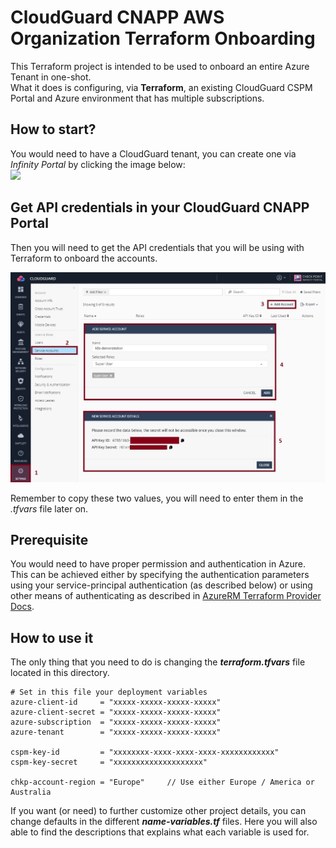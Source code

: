# CloudGuard CNAPP AWS Organization Terraform Onboarding
This Terraform project is intended to be used to onboard an entire Azure Tenant in one-shot.     
What it does is configuring, via **Terraform**, an existing CloudGuard CSPM Portal and Azure environment that has multiple subscriptions.      
 
## How to start?
You would need to have a CloudGuard tenant, you can create one via *Infinity Portal* by clicking the image below:      
[<img src="https://www.checkpoint.com/wp-content/themes/checkpoint-theme-v2/images/checkpoint-logo.png">](https://portal.checkpoint.com/create-account)

## Get API credentials in your CloudGuard CNAPP Portal
Then you will need to get the API credentials that you will be using with Terraform to onboard the accounts.

![Architectural Design](/zimages/create-cpsm-serviceaccount.jpg)

Remember to copy these two values, you will need to enter them in the *.tfvars* file later on.

## Prerequisite
You would need to have proper permission and authentication in Azure. This can be achieved either by specifying the authentication parameters using your service-principal authentication (as described below) or using other means of authenticating as described in [AzureRM Terraform Provider Docs](https://registry.terraform.io/providers/hashicorp/azurerm/latest/docs).

## How to use it
The only thing that you need to do is changing the __*terraform.tfvars*__ file located in this directory.

```hcl
# Set in this file your deployment variables
azure-client-id     = "xxxxx-xxxxx-xxxxx-xxxxx"
azure-client-secret = "xxxxx-xxxxx-xxxxx-xxxxx"
azure-subscription  = "xxxxx-xxxxx-xxxxx-xxxxx"
azure-tenant        = "xxxxx-xxxxx-xxxxx-xxxxx"

cspm-key-id         = "xxxxxxxx-xxxx-xxxx-xxxx-xxxxxxxxxxxx"
cspm-key-secret     = "xxxxxxxxxxxxxxxxxxxx"

chkp-account-region = "Europe"     // Use either Europe / America or Australia
```
If you want (or need) to further customize other project details, you can change defaults in the different __*name-variables.tf*__ files. Here you will also able to find the descriptions that explains what each variable is used for.